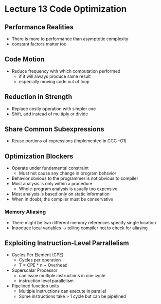 # Lecture 13 Code Optimization

## Performance Realities

* There is more to performance than asymptotic complexity
* constant factors matter too

## Code Motion

* Reduce frequency with which computation performed
  * if it will always produce same result
  * especially moving code out of loop

## Reduction in Strength

* Replace costly operation with simpler one
* Shift, add instead of multiply or divide

## Share Common Subexpressions

* Reuse portions of expressions (implemented in GCC -O1)

## Optimization Blockers

* Operate under fundamental constraint
  * Must not cause any change in program behavior
* Behavior obvious to the programmer is not obvious to compiler
* Most analysis is only within a procedure
  * Whole-program analysis is usually too expensive
* Most analysis is based only on static information
* When in doubt, the compiler must be conservative

### Memory Aliasing

* There might be two different memory references specify single location
* Introduce local variables -> telling compiler not to check for aliasing

## Exploiting Instruction-Level Parrallelism

* Cycles Per Element (CPE)
  * Cycles per operation
  * T = CPE * n + Overhead
* Superscalar Processor
  * can issue multiple instructions in one cycle
  * instruction level parallelism
* Pipelined function units
  * Multiple instructions can execute in parallel
  * Some instructions take > 1 cycle but can be pipelined